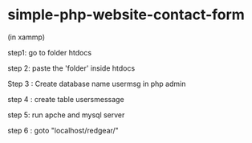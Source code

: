 # simple-php-website-contact-form

(in xammp)

step1:  go to folder htdocs 

step 2: paste the 'folder' inside htdocs


Step 3 : 
	Create database name usermsg in php admin

step 4 : create table usersmessage


step 5: run apche and mysql server 

step 6 : goto   "localhost/redgear/"



